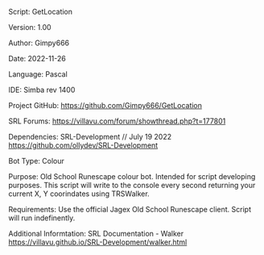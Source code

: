 Script:         GetLocation

Version:        1.00

Author:         Gimpy666

Date:           2022-11-26

Language:       Pascal

IDE:            Simba rev 1400

Project GitHub: https://github.com/Gimpy666/GetLocation

SRL Forums:     https://villavu.com/forum/showthread.php?t=177801

Dependencies:   SRL-Development // July 19 2022
                https://github.com/ollydev/SRL-Development

Bot Type:       Colour

Purpose:        Old School Runescape colour bot. Intended for script developing purposes. This script will write to the console every second returning your current X, Y coorindates using
                TRSWalker.

Requirements:   Use the official Jagex Old School Runescape client. Script will run indefinently.

Additional Informtation:   SRL Documentation - Walker
                  https://villavu.github.io/SRL-Development/walker.html  
